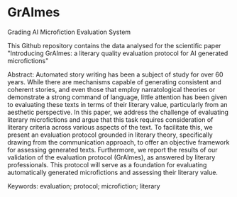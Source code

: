 # GrAImes
Grading AI Microfiction Evaluation System

This Github repository contains the data analysed for the scientific paper "Introducing GrAImes: a literary quality evaluation protocol for AI generated microfictions"

Abstract: Automated story writing has been a subject of study for over 60 years. While
there are mechanisms capable of generating consistent and coherent stories, and even those
that employ narratological theories or demonstrate a strong command of language, little
attention has been given to evaluating these texts in terms of their literary value, particularly
from an aesthetic perspective. In this paper, we address the challenge of evaluating literary
microfictions and argue that this task requires consideration of literary criteria across
various aspects of the text. To facilitate this, we present an evaluation protocol grounded
in literary theory, specifically drawing from the communication approach, to offer an
objective framework for assessing generated texts. Furthermore, we report the results of our
validation of the evaluation protocol (GrAImes), as answered by literary professionals. This
protocol will serve as a foundation for evaluating automatically generated microfictions
and assessing their literary value.

Keywords: evaluation; protocol; microfiction; literary
